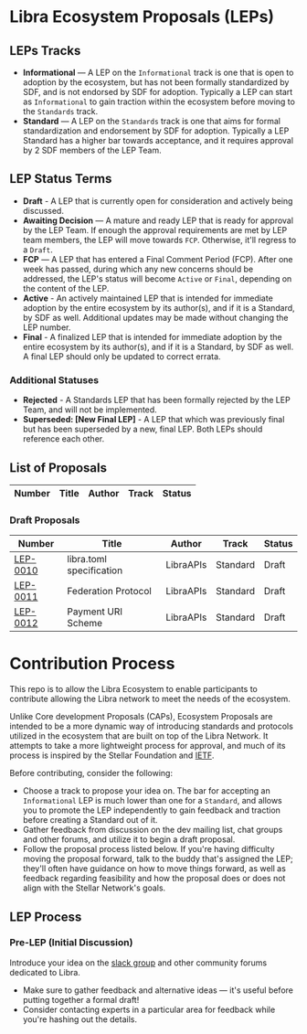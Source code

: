 # Libra Ecosystem Proposals (LEPs)

## LEPs Tracks
* **Informational** — A LEP on the `Informational` track is one that is open to adoption by the
  ecosystem, but has not been formally standardized by SDF, and is not endorsed by SDF for
  adoption. Typically a LEP can start as `Informational` to gain traction within the ecosystem
  before moving to the `Standards` track.
* **Standard** — A LEP on the `Standards` track is one that aims for formal standardization and
  endorsement by SDF for adoption. Typically a LEP Standard has a higher bar towards acceptance,
  and it requires approval by 2 SDF members of the LEP Team.

## LEP Status Terms
* **Draft** - A LEP that is currently open for consideration and actively being discussed.
* **Awaiting Decision** — A mature and ready LEP that is ready for approval by the LEP
  Team. If enough the approval requirements are met by LEP team members, the LEP will move towards 
  `FCP`. Otherwise, it'll regress to a `Draft`.
* **FCP** — A LEP that has entered a Final Comment Period (FCP). After one week has passed, during
  which any new concerns should be addressed, the LEP's status will become `Active` or `Final`,
  depending on the content of the LEP.
* **Active** - An actively maintained LEP that is intended for immediate adoption by the entire
  ecosystem by its author(s), and if it is a Standard, by SDF as well. Additional updates may be
  made without changing the LEP number.
* **Final** - A finalized LEP that is intended for immediate adoption by the entire
  ecosystem by its author(s), and if it is a Standard, by SDF as well. A final LEP should only be
  updated to correct errata.

### Additional Statuses
* **Rejected** - A Standards LEP that has been formally rejected by the LEP Team, and will not be
  implemented.
* **Superseded: [New Final LEP]** - A LEP that which was previously final but has been superseded
  by a new, final LEP. Both LEPs should reference each other.

## List of Proposals

| Number | Title | Author | Track | Status |
| --- | --- | --- | --- | --- |

### Draft Proposals

| Number | Title | Author | Track | Status |
| --- | --- | --- | --- | --- |
| [LEP-0010](LEP-0010.md) | libra.toml specification | LibraAPIs | Standard | Draft |
| [LEP-0011](LEP-0011.md) | Federation Protocol | LibraAPIs | Standard | Draft |
| [LEP-0012](LEP-0012.md) | Payment URI Scheme | LibraAPIs | Standard | Draft |

# Contribution Process

This repo is to allow the Libra Ecosystem to enable participants to contribute allowing the Libra network to meet the needs of the ecosystem.

Unlike Core development Proposals (CAPs), Ecosystem Proposals are intended to be a more
dynamic way of introducing standards and protocols utilized in the ecosystem that are built on top
of the Libra Network. It attempts to take a more lightweight process for approval, and much of
its process is inspired by the Stellar Foundation and [IETF][ietf].

Before contributing, consider the following:

- Choose a track to propose your idea on. The bar for accepting an `Informational` LEP is much
  lower than one for a `Standard`, and allows you to promote the LEP independently to gain feedback
  and traction before creating a Standard out of it.
- Gather feedback from discussion on the dev mailing list, chat groups and other forums, and utilize it to begin
  a draft proposal.
- Follow the proposal process listed below. If you're having difficulty moving the proposal
  forward, talk to the buddy that's assigned the LEP; they'll often have guidance on how to move
  things forward, as well as feedback regarding feasibility and how the proposal does or does not
  align with the Stellar Network's goals.

## LEP Process
### Pre-LEP (Initial Discussion)
Introduce your idea on the [slack group](https://libradevs.slack.com) and other community forums dedicated to Libra.

- Make sure to gather feedback and alternative ideas — it's useful before putting together a formal draft!
- Consider contacting experts in a particular area for feedback while you're hashing out the details.

[ietf]: https://ietf.org/
